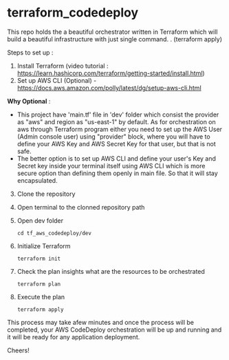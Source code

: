 # terraform_codedeploy
This repo holds the a beautiful orchestrator written in Terraform which will build a beautiful infrastructure with just single command. . (terraform apply)

Steps to set up :
1. Install Terraform (video tutorial : https://learn.hashicorp.com/terraform/getting-started/install.html)
2. Set up AWS CLI (Optional) - https://docs.aws.amazon.com/polly/latest/dg/setup-aws-cli.html
  
  **Why Optional** :
  * This project have 'main.tf' file in 'dev' folder which consist the provider as "aws" and region as "us-east-1" by default. As for orchestration on aws through Terraform program either you need to set up the AWS User (Admin console user) using "provider" block, where you will have to define your AWS Key and AWS Secret Key for that user, but that is not safe.
  * The better option is to set up AWS CLI and define your user's Key and Secret key inside your terminal itself using AWS CLI which is more secure option than defining them openly in main file. So that it will stay encapsulated.
  
3. Clone the repository
4. Open terminal to the clonned repository path
5. Open dev folder 
      ```
      cd tf_aws_codedeploy/dev
      ```
 
6. Initialize Terraform
      ```
      terraform init
      ```
      
7. Check the plan insights what are the resources to be orchestrated
      ```
      terraform plan
      ```
      
 8. Execute the plan
      ```
      terraform apply
      ```
  
This process may take afew minutes and once the process will be completed, your AWS CodeDeploy orchestration will be up and running and it will be ready for any application deployment.
  
Cheers!
